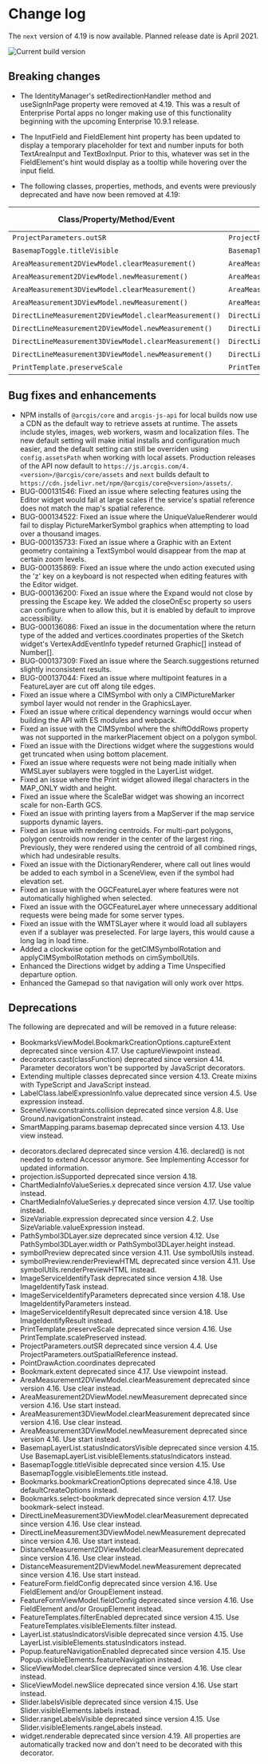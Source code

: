 # Change log

The `next` version of 4.19 is now available.  Planned release date is April 2021.

![Current build version](https://img.shields.io/npm/v/arcgis-js-api/next?label=Current%20build)

## Breaking changes

* The IdentityManager's setRedirectionHandler method and useSignInPage property were removed at 4.19. This was a result of Enterprise Portal apps no longer making use of this functionality beginning with the upcoming Enterprise 10.9.1 release.

* The InputField and FieldElement hint property has been updated to display a temporary placeholder for text and number inputs for both TextAreaInput and TextBoxInput. Prior to this, whatever was set in the FieldElement's hint would display as a tooltip while hovering over the input field.

* The following classes, properties, methods, and events were previously deprecated and have now been removed at 4.19:

| Class/Property/Method/Event | Alternate option | Version deprecated |
|----------|-------------|--------------------|
| `ProjectParameters.outSR` | `ProjectParameters.outSpatialReference` | 4.4 |
| `BasemapToggle.titleVisible` | `BasemapToggle.visibleElements.title` | 4.15 |
| `AreaMeasurement2DViewModel.clearMeasurement()` | `AreaMeasurement2DViewModel.clear()` | 4.16 |
| `AreaMeasurement2DViewModel.newMeasurement()` | `AreaMeasurement2DViewModel.start()` | 4.16 |
| `AreaMeasurement3DViewModel.clearMeasurement()` | `AreaMeasurement3DViewModel.clear()` | 4.16 |
| `AreaMeasurement3DViewModel.newMeasurement()` | `AreaMeasurement3DViewModel.start()` | 4.16 |
| `DirectLineMeasurement2DViewModel.clearMeasurement()` | `DirectLineMeasurement2DViewModel.clear()` | 4.16 |
| `DirectLineMeasurement2DViewModel.newMeasurement()` | `DirectLineMeasurement2DViewModel.start()` | 4.16 |
| `DirectLineMeasurement3DViewModel.clearMeasurement()` | `DirectLineMeasurement3DViewModel.clear()` | 4.16 |
| `DirectLineMeasurement3DViewModel.newMeasurement()` | `DirectLineMeasurement3DViewModel.start()` | 4.16 |
| `PrintTemplate.preserveScale` | `PrintTemplate.scalePreserved` | 4.16 |

## Bug fixes and enhancements

- NPM installs of `@arcgis/core` and `arcgis-js-api` for local builds now use a CDN as the default way to retrieve assets at runtime. The assets include styles, images, web workers, wasm and localization files. The new default setting will make initial installs and configuration much easier, and the default setting can still be overriden using `config.assetsPath` when working with local assets. Production releases of the API now default to `https://js.arcgis.com/4.<version>/@arcgis/core/assets` and `next` builds default to `https://cdn.jsdelivr.net/npm/@arcgis/core@<version>/assets/`. 
- BUG-000131546: Fixed an issue where selecting features using the Editor widget would fail at large scales if the service's spatial reference does not match the map's spatial reference.
- BUG-000134522: Fixed an issue where the UniqueValueRenderer would fail to display PictureMarkerSymbol graphics when attempting to load over a thousand images.
- BUG-000135733: Fixed an issue where a Graphic with an Extent geometry containing a TextSymbol would disappear from the map at certain zoom levels.
- BUG-000135869: Fixed an issue where the undo action executed using the 'z' key on a keyboard is not respected when editing features with the Editor widget.
- BUG-000136200: Fixed an issue where the Expand would not close by pressing the Escape key. We added the closeOnEsc property so users can configure when to allow this, but it is enabled by default to improve accessibility.
- BUG-000136086: Fixed an issue in the documentation where the return type of the added and vertices.coordinates properties of the Sketch widget's VertexAddEventInfo typedef returned Graphic[] instead of Number[].
- BUG-000137309: Fixed an issue where the Search.suggestions returned slightly inconsistent results.
- BUG-000137044: Fixed an issue where multipoint features in a FeatureLayer are cut off along tile edges.
- Fixed an issue where a CIMSymbol with only a CIMPictureMarker symbol layer would not render in the GraphicsLayer.
- Fixed an issue where critical dependency warnings would occur when building the API with ES modules and webpack.
- Fixed an issue with the CIMSymbol where the shiftOddRows property was not supported in the markerPlacement object on a polygon symbol.
- Fixed an issue with the Directions widget where the suggestions would get truncated when using bottom placement.
- Fixed an issue where requests were not being made initially when WMSLayer sublayers were toggled in the LayerList widget.
- Fixed an issue where the Print widget allowed illegal characters in the MAP_ONLY width and height.
- Fixed an issue where the ScaleBar widget was showing an incorrect scale for non-Earth GCS.
- Fixed an issue with printing layers from a MapServer if the map service supports dynamic layers.
- Fixed an issue with rendering centroids. For multi-part polygons, polygon centroids now render in the center of the largest ring. Previously, they were rendered using the centroid of all combined rings, which had undesirable results.
- Fixed an issue with the DictionaryRenderer, where call out lines would be added to each symbol in a SceneView, even if the symbol had elevation set.
- Fixed an issue with the OGCFeatureLayer where features were not automatically highlighed when selected.
- Fixed an issue with the OGCFeatureLayer where unnecessary additional requests were being made for some server types.
- Fixed an issue with the WMTSLayer where it would load all sublayers even if a sublayer was preselected. For large layers, this would cause a long lag in load time.
- Added a clockwise option for the getCIMSymbolRotation and applyCIMSymbolRotation methods on cimSymbolUtils.
- Enhanced the Directions widget by adding a Time Unspecified departure option.
- Enhanced the Gamepad so that navigation will only work over https.

## Deprecations

The following are deprecated and will be removed in a future release:

- BookmarksViewModel.BookmarkCreationOptions.captureExtent deprecated since version 4.17. Use captureViewpoint instead.
- decorators.cast(classFunction) deprecated since version 4.14. Parameter decorators won't be supported by JavaScript decorators.
- Extending multiple classes deprecated since version 4.13. Create mixins with TypeScript and JavaScript instead.
- LabelClass.labelExpressionInfo.value deprecated since version 4.5. Use expression instead.
- SceneView.constraints.collision deprecated since version 4.8. Use Ground.navigationConstraint instead.
- SmartMapping.params.basemap deprecated since version 4.13. Use view instead.
* decorators.declared deprecated since version 4.16. declared() is not needed to extend Accessor anymore. See Implementing Accessor for updated information.
* projection.isSupported deprecated since version 4.18.
* ChartMediaInfoValueSeries.x deprecated since version 4.17. Use value instead.
* ChartMediaInfoValueSeries.y deprecated since version 4.17. Use tooltip instead.
* SizeVariable.expression deprecated since version 4.2. Use SizeVariable.valueExpression instead.
* PathSymbol3DLayer.size deprecated since version 4.12. Use PathSymbol3DLayer.width or PathSymbol3DLayer.height instead.
* symbolPreview deprecated since version 4.11. Use symbolUtils instead.
* symbolPreview.renderPreviewHTML deprecated since version 4.11. Use symbolUtils.renderPreviewHTML instead.
* ImageServiceIdentifyTask deprecated since version 4.18. Use ImageIdentifyTask instead.
* ImageServiceIdentifyParameters deprecated since version 4.18. Use ImageIdentifyParameters instead.
* ImageServiceIdentifyResult deprecated since version 4.18. Use ImageIdentifyResult instead.
* PrintTemplate.preserveScale deprecated since version 4.16. Use PrintTemplate.scalePreserved instead.
* ProjectParameters.outSR deprecated since version 4.4. Use ProjectParameters.outSpatialReference instead.
* PointDrawAction.coordinates deprecated
* Bookmark.extent deprecated since 4.17. Use viewpoint instead.
* AreaMeasurement2DViewModel.clearMeasurement deprecated since version 4.16. Use clear instead.
* AreaMeasurement2DViewModel.newMeasurement deprecated since version 4.16. Use start instead.
* AreaMeasurement3DViewModel.clearMeasurement deprecated since version 4.16. Use clear instead.
* AreaMeasurement3DViewModel.newMeasurement deprecated since version 4.16. Use start instead.
* BasemapLayerList.statusIndicatorsVisible deprecated since version 4.15. Use BasemapLayerList.visibleElements.statusIndicators instead.
* BasemapToggle.titleVisible deprecated since version 4.15. Use BasemapToggle.visibleElements.title instead.
* Bookmarks.bookmarkCreationOptions deprecated since 4.18. Use defaultCreateOptions instead.
* Bookmarks.select-bookmark deprecated since version 4.17. Use bookmark-select instead.
* DirectLineMeasurement3DViewModel.clearMeasurement deprecated since version 4.16. Use clear instead.
* DirectLineMeasurement3DViewModel.newMeasurement deprecated since version 4.16. Use start instead.
* DistanceMeasurement2DViewModel.clearMeasurement deprecated since version 4.16. Use clear instead.
* DistanceMeasurement2DViewModel.newMeasurement deprecated since version 4.16. Use start instead.
* FeatureForm.fieldConfig deprecated since version 4.16. Use FieldElement and/or GroupElement instead.
* FeatureFormViewModel.fieldConfig deprecated since version 4.16. Use FieldElement and/or GroupElement instead.
* FeatureTemplates.filterEnabled deprecated since version 4.15. Use FeatureTemplates.visibleElements.filter instead.
* LayerList.statusIndicatorsVisible deprecated since version 4.15. Use LayerList.visibleElements.statusIndicators instead.
* Popup.featureNavigationEnabled deprecated since version 4.15. Use Popup.visibleElements.featureNavigation instead.
* SliceViewModel.clearSlice deprecated since version 4.16. Use clear instead.
* SliceViewModel.newSlice deprecated since version 4.16. Use start instead.
* Slider.labelsVisible deprecated since version 4.15. Use Slider.visibleElements.labels instead.
* Slider.rangeLabelsVisible deprecated since version 4.15. Use Slider.visibleElements.rangeLabels instead.
* widget.renderable deprecated since version 4.19. All properties are automatically tracked now and don't need to be decorated with this decorator.